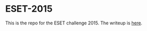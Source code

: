 # ESET-2015

This is the repo for the ESET challenge 2015.
The writeup is [here](https://chaplin89.github.io/2016/ESET-CrackMe-Challenge-2015-Walkthrough/).
